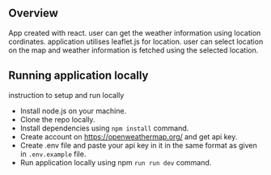 ## Overview
App created with react. user can get the weather information using location cordinates. application utilises leaflet.js for location. user can select location on the map and weather information is fetched using the selected location.

## Running application locally
instruction to setup and run locally
- Install node.js on your machine.
- Clone the repo locally.
- Install dependencies using `npm install` command.
- Create account on https://openweathermap.org/ and get api key.
- Create .env file and paste your api key in it in the same format as given in `.env.example` file.
- Run application locally using npm `run run dev` command.
